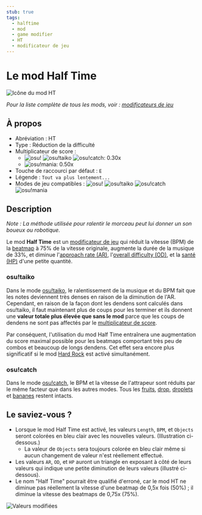 ```yaml
---
stub: true
tags:
  - halftime
  - mod
  - game modifier
  - HT
  - modificateur de jeu
---
```


# Le mod Half Time

![Icône du mod HT](/wiki/shared/mods/HT.png "Icône du mod Half Time (HT)")

*Pour la liste complète de tous les mods, voir : [modificateurs de jeu](/wiki/Game_modifier)*

## À propos

- Abréviation : HT
- Type : Réduction de la difficulté
- Multiplicateur de score : 
  - ![][osu!] ![][osu!taiko] ![][osu!catch]: 0.30x
  - ![][osu!mania]: 0.50x
- Touche de raccourci par défaut : `E`
- Légende : `Tout va plus lentement...`
- Modes de jeu compatibles : ![][osu!] ![][osu!taiko] ![][osu!catch] ![][osu!mania]

## Description

*Note : La méthode utilisée pour ralentir le morceau peut lui donner un son boueux ou robotique.*

Le mod **Half Time** est un [modificateur de jeu](/wiki/Game_modifier) qui réduit la vitesse (BPM) de la [beatmap](/wiki/Beatmap) à 75% de la vitesse originale, augmente la durée de la musique de 33%, et diminue l'[approach rate (AR)](/wiki/Beatmapping/Approach_rate), l'[overall difficulty (OD)](/wiki/Beatmapping/Overall_difficulty), et la [santé (HP)](/wiki/Gameplay/Health) d'une petite quantité.

### osu!taiko

Dans le mode [osu!taiko](/wiki/Game_mode/osu!taiko), le ralentissement de la musique et du BPM fait que les notes deviennent très denses en raison de la diminution de l'AR. Cependant, en raison de la façon dont les dendens sont calculés dans osu!taiko, il faut maintenant plus de coups pour les terminer et ils donnent une **valeur totale plus élevée que sans le mod** parce que les coups de dendens ne sont pas affectés par le [multiplicateur de score](/wiki/Game_modifier/Score_multiplier).

Par conséquent, l'utilisation du mod Half Time entraînera une augmentation du score maximal possible pour les beatmaps comportant très peu de combos et beaucoup de longs dendens. Cet effet sera encore plus significatif si le mod [Hard Rock](/wiki/Game_modifier/Hard_Rock) est activé simultanément.

### osu!catch

Dans le mode [osu!catch](/wiki/Game_mode/osu!catch), le BPM et la vitesse de l'attrapeur sont réduits par le même facteur que dans les autres modes. Tous les [fruits](/wiki/Hit_object/Fruit), [drop](/wiki/Hit_object/Juice_stream#drop), [droplets](/wiki/Hit_object/Juice_stream#droplet) et [bananes](/wiki/Hit_object/Banana) restent intacts.

## Le saviez-vous ?

- Lorsque le mod Half Time est activé, les valeurs `Length`, `BPM`, et `Objects` seront colorées en bleu clair avec les nouvelles valeurs. (Illustration ci-dessous.)
  - La valeur de `Objects` sera toujours colorée en bleu clair même si aucun changement de valeur n'est réellement effectué.
- Les valeurs `AR`, `OD`, et `HP` auront un triangle en exposant à côté de leurs valeurs qui indique une petite diminution de leurs valeurs (illustré ci-dessous).
- Le nom "Half Time" pourrait être qualifié d'erroné, car le mod HT ne diminue pas réellement la vitesse d'une beatmap de 0,5x fois (50%) ; il diminue la vitesse des beatmaps de 0,75x (75%).

![Valeurs modifiées](img/GM_HT.jpg "Capture d'écran des valeurs de beatmap modifiées par le mod Half Time")

[osu!]: /wiki/shared/mode/osu.png "osu!"
[osu!taiko]: /wiki/shared/mode/taiko.png "osu!taiko"
[osu!catch]: /wiki/shared/mode/catch.png "osu!catch"
[osu!mania]: /wiki/shared/mode/mania.png "osu!mania"
